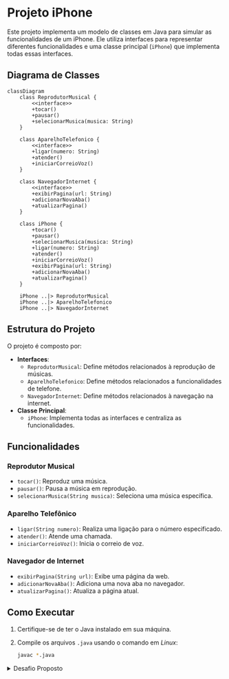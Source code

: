# Projeto iPhone

Este projeto implementa um modelo de classes em Java para simular as funcionalidades de um iPhone. Ele utiliza interfaces para representar diferentes funcionalidades e uma classe principal (`iPhone`) que implementa todas essas interfaces.

## Diagrama de Classes

```mermaid
classDiagram
    class ReprodutorMusical {
        <<interface>>
        +tocar()
        +pausar()
        +selecionarMusica(musica: String)
    }

    class AparelhoTelefonico {
        <<interface>>
        +ligar(numero: String)
        +atender()
        +iniciarCorreioVoz()
    }

    class NavegadorInternet {
        <<interface>>
        +exibirPagina(url: String)
        +adicionarNovaAba()
        +atualizarPagina()
    }

    class iPhone {
        +tocar()
        +pausar()
        +selecionarMusica(musica: String)
        +ligar(numero: String)
        +atender()
        +iniciarCorreioVoz()
        +exibirPagina(url: String)
        +adicionarNovaAba()
        +atualizarPagina()
    }

    iPhone ..|> ReprodutorMusical
    iPhone ..|> AparelhoTelefonico
    iPhone ..|> NavegadorInternet
```

## Estrutura do Projeto

O projeto é composto por:

- **Interfaces**:
  - `ReprodutorMusical`: Define métodos relacionados à reprodução de músicas.
  - `AparelhoTelefonico`: Define métodos relacionados a funcionalidades de telefone.
  - `NavegadorInternet`: Define métodos relacionados à navegação na internet.
- **Classe Principal**:
  - `iPhone`: Implementa todas as interfaces e centraliza as funcionalidades.

## Funcionalidades

### Reprodutor Musical

- `tocar()`: Reproduz uma música.
- `pausar()`: Pausa a música em reprodução.
- `selecionarMusica(String musica)`: Seleciona uma música específica.

### Aparelho Telefônico

- `ligar(String numero)`: Realiza uma ligação para o número especificado.
- `atender()`: Atende uma chamada.
- `iniciarCorreioVoz()`: Inicia o correio de voz.

### Navegador de Internet

- `exibirPagina(String url)`: Exibe uma página da web.
- `adicionarNovaAba()`: Adiciona uma nova aba no navegador.
- `atualizarPagina()`: Atualiza a página atual.

## Como Executar

1. Certifique-se de ter o Java instalado em sua máquina.
2. Compile os arquivos `.java` usando o comando em _Linux_:

   ```bash
   javac *.java
   ```

<details align="left">
  <summary>Desafio Proposto</summary>

# [DIO](www.dio.me) - Trilha Java Básico

## Autores

- [Gleyson Sampaio](https://github.com/glysns)

## POO - Desafio

### Modelagem e Diagramação de um Componente iPhone

Neste desafio, você será responsável por modelar e diagramar a representação UML do componente iPhone, abrangendo suas funcionalidades como Reprodutor Musical, Aparelho Telefônico e Navegador na Internet.

#### Contexto

Com base no vídeo de lançamento do iPhone de 2007 (link abaixo), você deve elaborar a diagramação das classes e interfaces utilizando uma ferramenta UML de sua preferência. Em seguida, implemente as classes e interfaces no formato de arquivos `.java`.

[Lançamento iPhone 2007](https://www.youtube.com/watch?v=9ou608QQRq8)

- Minutos relevantes: 00:15 até 00:55

#### Funcionalidades a Modelar

1. **Reprodutor Musical**
   - Métodos: `tocar()`, `pausar()`, `selecionarMusica(String musica)`
2. **Aparelho Telefônico**
   - Métodos: `ligar(String numero)`, `atender()`, `iniciarCorreioVoz()`
3. **Navegador na Internet**
   - Métodos: `exibirPagina(String url)`, `adicionarNovaAba()`, `atualizarPagina()`

### Objetivo

1. Criar um diagrama UML que represente as funcionalidades descritas acima.
2. Implementar as classes e interfaces correspondentes em Java (Opcional).

</details>
